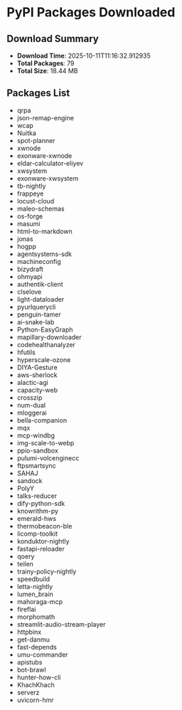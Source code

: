 # PyPI Packages Downloaded

## Download Summary
- **Download Time**: 2025-10-11T11:16:32.912935
- **Total Packages**: 79
- **Total Size**: 18.44 MB

## Packages List
- qrpa
- json-remap-engine
- wcap
- Nuitka
- spot-planner
- xwnode
- exonware-xwnode
- eldar-calculator-eliyev
- xwsystem
- exonware-xwsystem
- tb-nightly
- frappeye
- locust-cloud
- maleo-schemas
- os-forge
- masumi
- html-to-markdown
- jonas
- hogpp
- agentsystems-sdk
- machineconfig
- bizydraft
- ohmyapi
- authentik-client
- clselove
- light-dataloader
- pyurlquerycli
- penguin-tamer
- ai-snake-lab
- Python-EasyGraph
- mapillary-downloader
- codehealthanalyzer
- hfutils
- hyperscale-ozone
- DIYA-Gesture
- aws-sherlock
- alactic-agi
- capacity-web
- crosszip
- num-dual
- mloggerai
- bella-companion
- mqx
- mcp-windbg
- img-scale-to-webp
- ppio-sandbox
- pulumi-volcenginecc
- ftpsmartsync
- SAHAJ
- sandock
- PolyY
- talks-reducer
- dify-python-sdk
- knowrithm-py
- emerald-hws
- thermobeacon-ble
- licomp-toolkit
- konduktor-nightly
- fastapi-reloader
- qoery
- teilen
- trainy-policy-nightly
- speedbuild
- letta-nightly
- lumen_brain
- mahoraga-mcp
- fireflai
- morphomath
- streamlit-audio-stream-player
- httpbinx
- get-danmu
- fast-depends
- umu-commander
- apistubs
- bot-brawl
- hunter-how-cli
- KhachKhach
- serverz
- uvicorn-hmr
